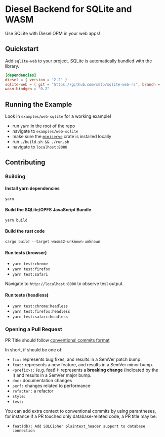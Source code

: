 # Diesel Backend for SQLite and WASM

Use SQLite with Diesel ORM in your web apps!

## Quickstart

Add `sqlite-web` to your project. SQLite is automatically bundled with the
library.

```toml
[dependencies]
diesel = { version = "2.2" }
sqlite-web = { git = "https://github.com/xmtp/sqlite-web-rs", branch = "main" }
wasm-bindgen = "0.2"
```

## Running the Example

Look in `examples/web-sqlite` for a working example!

- run `yarn` in the root of the repo
- navigate to `examples/web-sqlite`
- make sure the [`miniserve`](https://github.com/svenstaro/miniserve) crate is
  installed locally
- run `./build.sh && ./run.sh`
- navigate to `localhost:8080`

## Contributing

### Building

#### Install yarn dependencies

`yarn`

#### Build the SQLite/OPFS JavaScript Bundle

`yarn build`

#### Build the rust code

`cargo build --target wasm32-unknown-unknown`

#### Run tests (browser)

- `yarn test:chrome`
- `yarn test:firefox`
- `yarn test:safari`

Navigate to `http://localhost:8000` to observe test output.

#### Run tests (headless)

- `yarn test:chrome:headless`
- `yarn test:firefox:headless`
- `yarn test:safari:headless`

### Opening a Pull Request

PR Title should follow
[conventional commits format](https://www.conventionalcommits.org/en/v1.0.0/)

In short, if should be one of:

- `fix:` represents bug fixes, and results in a SemVer patch bump.
- `feat:` represents a new feature, and results in a SemVer minor bump.
- `<prefix>!:` (e.g. feat!:): represents a **breaking change** (indicated by the
  !) and results in a SemVer major bump.
- `doc:` documentation changes
- `perf:` changes related to performance
- `refactor:` a refactor
- `style:`
- `test:`

You can add extra context to conventional commits by using parantheses, for
instance if a PR touched only database-related code, a PR title may be:

- `feat(db): Add SQLCipher plaintext_header support to database connection`
